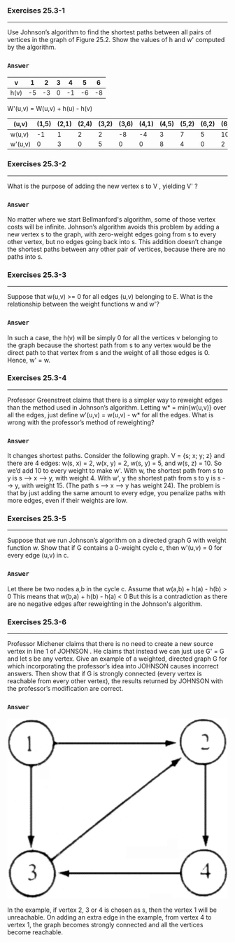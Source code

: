 ### Exercises 25.3-1
***
Use Johnson’s algorithm to find the shortest paths between all pairs of vertices in the graph of Figure 25.2. Show the values of h and w' computed by the algorithm.

### `Answer`

| v | 1 | 2 | 3 | 4 | 5 | 6 |
|---|---|---|---|---|---|---|
| h(v) | -5 | -3 | 0 | -1 | -6 | -8 |

W'(u,v) = W(u,v) + h(u) - h(v)

| (u,v) | (1,5) | (2,1) | (2,4) | (3,2) | (3,6) | (4,1) | (4,5) | (5,2) | (6,2) | (6,3) |
|---|---|---|---|---|---|---|---|---|---|---|
| w(u,v) | -1  | 1 | 2 | 2 | -8 | -4 | 3 | 7 | 5 | 10 | 
| w'(u,v) | 0 | 3 | 0 | 5 | 0 | 0 | 8 | 4 | 0 | 2 | 


### Exercises 25.3-2
***
What is the purpose of adding the new vertex s to V , yielding V' ?

### `Answer`
No matter where we start Bellmanford's algorithm, some of those vertex costs will be infinite. Johnson’s algorithm avoids this problem by adding a new vertex s to the graph, with zero-weight edges going from s to every other vertex, but no edges going back into s. This addition doesn’t change the shortest paths between any other pair of vertices, because there are no paths into s.


### Exercises 25.3-3
***
Suppose that w(u,v) >= 0 for all edges (u,v) belonging to E. What is the relationship between the weight functions w and w'?

### `Answer`
In such a case, the h(v) will be simply 0 for all the vertices v belonging to the graph because the shortest path from s to any vertex would be the direct path to that vertex from s and the weight of all those edges is 0.
Hence, w' = w.


### Exercises 25.3-4
***
Professor Greenstreet claims that there is a simpler way to reweight edges than the method used in Johnson’s algorithm. Letting w* = min{w(u,v)} over all the edges, just define w'(u,v) = w(u,v) - w* for all the edges. What is wrong with the professor’s method of reweighting?

### `Answer`
It changes shortest paths. Consider the following graph. V = {s; x; y; z} and there are 4 edges: w(s, x) = 2, w(x, y) = 2, w(s, y) = 5, and w(s, z) = 10. So we’d add 10 to every weight to make w'. With w, the shortest path from s to y is s --> x --> y, with weight 4. With w', y the shortest path from s to y is s --> y, with weight 15. (The path s --> x --> y has weight 24).
The problem is that by just adding the same amount to every edge, you penalize paths with more edges, even if their weights are low.

### Exercises 25.3-5
***
Suppose that we run Johnson’s algorithm on a directed graph G with weight function w. Show that if G contains a 0-weight cycle c, then w'(u,v) = 0 for every edge (u,v) in c.

### `Answer`
Let there be two nodes a,b in the cycle c. Assume that
	w(a,b) + h(a) - h(b) > 0
This means that
	w(b,a) + h(b) - h(a) < 0
But this is a contradiction as there are no negative edges after reweighting in the Johnson's algorithm.


### Exercises 25.3-6
***
Professor Michener claims that there is no need to create a new source vertex in line 1 of JOHNSON . He claims that instead we can just use G' = G and let s be any vertex. Give an example of a weighted, directed graph G for which incorporating the professor’s idea into JOHNSON causes incorrect answers. Then show that if G is strongly connected (every vertex is reachable from every other vertex), the results returned by JOHNSON with the professor’s modification are correct.

### `Answer`

![example](repo/s3/25_3_6.gif)

In the example, if vertex 2, 3 or 4 is chosen as s, then the vertex 1 will be unreachable.
On adding an extra edge in the example, from vertex 4 to vertex 1, the graph becomes strongly connected and all the vertices become reachable. 
